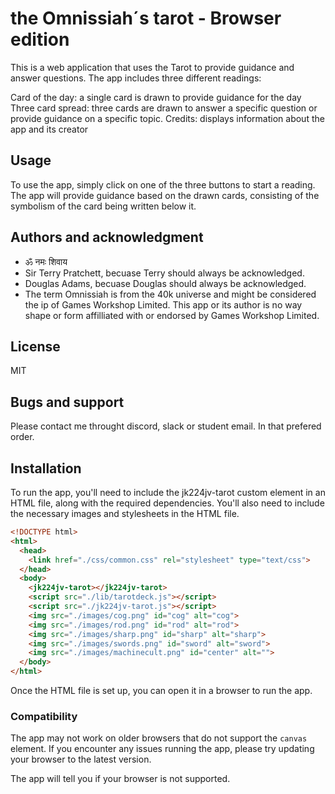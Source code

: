 # the Omnissiah´s tarot - Browser edition

This is a web application that uses the Tarot to provide guidance and answer questions. The app includes three different readings:

Card of the day: a single card is drawn to provide guidance for the day
Three card spread: three cards are drawn to answer a specific question or provide guidance on a specific topic.
Credits: displays information about the app and its creator

## Usage

To use the app, simply click on one of the three buttons to start a reading. The app will provide guidance based on the drawn cards, consisting of the symbolism of the card being written below it.

## Authors and acknowledgment

- ॐ नमः शिवाय
- Sir Terry Pratchett, becuase Terry should always be acknowledged.
- Douglas Adams, becuase Douglas should always be acknowledged.
- The term Omnissiah is from the 40k universe and might be considered the ip of Games Workshop Limited. This app or its author is no way shape or form affilliated with or endorsed by Games Workshop Limited.

## License

MIT

## Bugs and support

Please contact me throught discord, slack or student email. In that prefered order.

## Installation

To run the app, you'll need to include the jk224jv-tarot custom element in an HTML file, along with the required dependencies. You'll also need to include the necessary images and stylesheets in the HTML file.

```HTML
<!DOCTYPE html>
<html>
  <head>
    <link href="./css/common.css" rel="stylesheet" type="text/css">
  </head>
  <body>
    <jk224jv-tarot></jk224jv-tarot>
    <script src="./lib/tarotdeck.js"></script>
    <script src="./jk224jv-tarot.js"></script>
    <img src="./images/cog.png" id="cog" alt="cog">
    <img src="./images/rod.png" id="rod" alt="rod">
    <img src="./images/sharp.png" id="sharp" alt="sharp">
    <img src="./images/swords.png" id="sword" alt="sword">
    <img src="./images/machinecult.png" id="center" alt="">
  </body>
</html>
```

Once the HTML file is set up, you can open it in a browser to run the app.

### Compatibility

The app may not work on older browsers that do not support the `canvas` element. If you encounter any issues running the app, please try updating your browser to the latest version.

The app will tell you if your browser is not supported.
